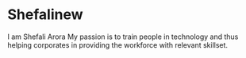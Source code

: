 # Shefalinew
I am Shefali Arora
My passion is to train people in technology and thus helping corporates in providing the workforce with relevant skillset.
